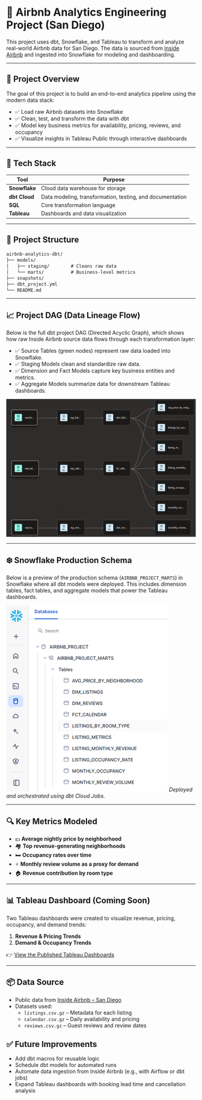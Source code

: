 # 🏡 Airbnb Analytics Engineering Project (San Diego)

This project uses dbt, Snowflake, and Tableau to transform and analyze real-world Airbnb data for San Diego. The data is sourced from [Inside Airbnb](http://insideairbnb.com/get-the-data.html) and ingested into Snowflake for modeling and dashboarding.

---

## 🚀 Project Overview

The goal of this project is to build an end-to-end analytics pipeline using the modern data stack:

- ✅ Load raw Airbnb datasets into Snowflake
- ✅ Clean, test, and transform the data with dbt
- ✅ Model key business metrics for availability, pricing, reviews, and occupancy
- ✅ Visualize insights in Tableau Public through interactive dashboards
---

## 🧰 Tech Stack

| Tool      | Purpose                          |
|-----------|----------------------------------|
| **Snowflake** | Cloud data warehouse for storage |
| **dbt Cloud** | Data modeling, transformation, testing, and documentation |
| **SQL**       | Core transformation language     |
| **Tableau**   | Dashboards and data visualization |

---

## 📂 Project Structure

```
airbnb-analytics-dbt/
├── models/
│   ├── staging/        # Cleans raw data
│   └── marts/          # Business-level metrics
├── snapshots/          
├── dbt_project.yml
└── README.md
```

---

## 📈 Project DAG (Data Lineage Flow)

Below is the full dbt project DAG (Directed Acyclic Graph), which shows how raw Inside Airbnb source data flows through each transformation layer:

- ✅ Source Tables (green nodes) represent raw data loaded into Snowflake.
- ✅ Staging Models clean and standardize raw data.
- ✅ Dimension and Fact Models capture key business entities and metrics.
- ✅ Aggregate Models summarize data for downstream Tableau dashboards.


![Project DAG](images/project_dag.png)

---

## ❄️ Snowflake Production Schema
Below is a preview of the production schema (`AIRBNB_PROJECT_MARTS`) in Snowflake where all dbt models were deployed. This includes dimension tables, fact tables, and aggregate models that power the Tableau dashboards.

![Snowflake Schema Preview](images/snowflake_schema.png)
*Deployed and orchestrated using dbt Cloud Jobs.*

---

## 🔍 Key Metrics Modeled

- 💵 **Average nightly price by neighborhood**
- 🏘️ **Top revenue-generating neighborhoods**
- 🛏️ **Occupancy rates over time**
- ⭐ **Monthly review volume as a proxy for demand**
- 🏠 **Revenue contribution by room type**

---

## 📊 Tableau Dashboard (Coming Soon)
Two Tableau dashboards were created to visualize revenue, pricing, occupancy, and demand trends:

1. **Revenue & Pricing Trends**
2. **Demand & Occupancy Trends**

👉 [View the Published Tableau Dashboards](https://public.tableau.com/views/AirbnbSanDiegoRevenueDemandandOccupancyTrends/RevenueandPricingTrends?:language=en-US&:sid=&:redirect=auth&:display_count=n&:origin=viz_share_link)

---

## 📦 Data Source

- Public data from [Inside Airbnb – San Diego](http://insideairbnb.com/get-the-data.html)
- Datasets used:
  - `listings.csv.gz` – Metadata for each listing
  - `calendar.csv.gz` – Daily availability and pricing
  - `reviews.csv.gz` – Guest reviews and review dates

  
## ✅ Future Improvements

- Add dbt macros for reusable logic
- Schedule dbt models for automated runs
- Automate data ingestion from Inside Airbnb (e.g., with Airflow or dbt jobs)
- Expand Tableau dashboards with booking lead time and cancellation analysis

